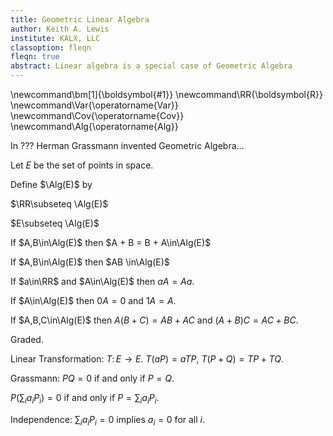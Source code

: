 ```yaml
---
title: Geometric Linear Algebra
author: Keith A. Lewis
institute: KALX, LLC
classoption: fleqn
fleqn: true
abstract: Linear algebra is a special case of Geometric Algebra
---
```


\newcommand\bm[1]{\boldsymbol{#1}}
\newcommand\RR{\boldsymbol{R}}
\newcommand\Var{\operatorname{Var}}
\newcommand\Cov{\operatorname{Cov}}
\newcommand\Alg{\operatorname{Alg}}

In ??? Herman Grassmann invented Geometric Algebra...

Let $E$ be the set of points in space.

Define $\Alg(E)$ by

$\RR\subseteq \Alg(E)$

$E\subseteq \Alg(E)$

If $A,B\in\Alg(E)$ then $A + B = B + A\in\Alg(E)$

If $A,B\in\Alg(E)$ then $AB \in\Alg(E)$

If $a\in\RR$ and $A\in\Alg(E)$ then $aA = Aa$.

If $A\in\Alg(E)$ then $0A = 0$ and $1A = A$.

If $A,B,C\in\Alg(E)$ then $A(B + C) = AB + AC$ and $(A + B)C = AC + BC$.

Graded.

Linear Transformation: $T\colon E\to E$.
$T(aP) = aTP$, $T(P + Q) = TP + TQ$.

Grassmann: $PQ = 0$ if and only if $P = Q$.

$P(\sum_i a_i P_i) = 0$ if and only if $P = \sum_i a_i P_i$.

Independence: $\sum_i a_i P_i = 0$ implies $a_i = 0$ for all $i$.


